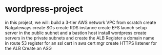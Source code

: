 # wordpress-project

in this project, we will:
    build a 3-tier AWS network VPC from scratch
    create Natgateways
    create SGs
    create RDS instance
    create EFS
    launch setup server in the public subnet and a bastion host
    install wordpress
    create servers in the private subnets and create the ALB
    Register a domain name in route 53
    register for an ssl cert in aws cert mgr
    create HTTPS listener for the ALB
    Create an ASG